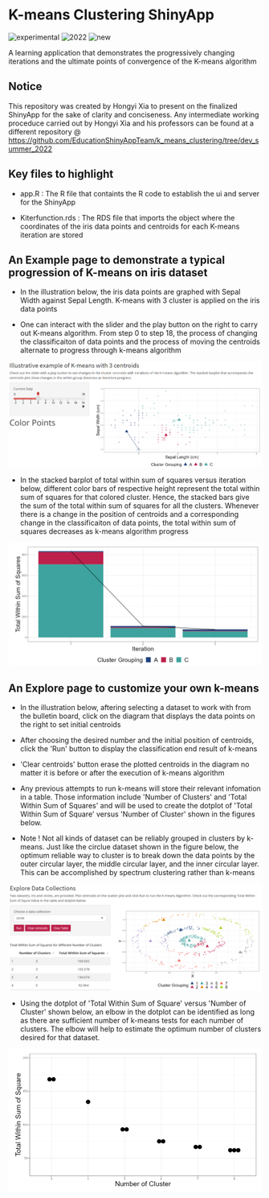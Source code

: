# K-means Clustering ShinyApp

![experimental](https://img.shields.io/badge/lifecycle-experimental-orange)
![2022](https://img.shields.io/badge/year-2022-lightgrey)
![new](https://img.shields.io/badge/lifecycle-newapp-brightgreen)

A learning application that demonstrates the progressively changing iterations and the ultimate points of convergence of the K-means algorithm

## Notice
This repository was created by Hongyi Xia to present on the finalized ShinyApp for the sake of clarity and conciseness. Any intermediate working proceduce carried out by Hongyi Xia and his professors can be found at a different repository @ https://github.com/EducationShinyAppTeam/k_means_clustering/tree/dev_summer_2022

## Key files to highlight
- app.R : The R file that containts the R code to establish the ui and server for the ShinyApp 

- Kiterfunction.rds : The RDS file that imports the object where the coordinates of the iris data points and centroids for each K-means iteration are stored

## An Example page to demonstrate a typical progression of K-means on iris dataset
- In the illustration below, the iris data points are graphed with Sepal Width against Sepal Length. K-means with 3 cluster is applied on the iris data points

- One can interact with the slider and the play button on the right to carry out K-means algorithm. From step 0 to step 18, the process of changing the classificaiton of data points and the process of moving the centroids alternate to progress through k-means algorithm

![App Screenshot](../docs/example1.png)

- In the stacked barplot of total within sum of squares versus iteration below, different color bars of respective height represent the total within sum of squares for that colored cluster. Hence, the stacked bars give the sum of the total within sum of squares for all the clusters. Whenever there is a change in the position of centroids and a corresponding change in the classificaiton of data points, the total within sum of squares decreases as k-means algorithm progress

![App Screenshot](../docs/example2.png)

## An Explore page to customize your own k-means
- In the illustration below, aftering selecting a dataset to work with from the bulletin board, click on the diagram that displays the data points on the right to set initial centroids

- After choosing the desired number and the initial position of centroids, click the 'Run' button to display the classification end result of k-means

- 'Clear centroids' button erase the plotted centroids in the diagram no matter it is before or after the execution of k-means algorithm

- Any previous attempts to run k-means will store their relevant infomation in a table. Those information include 'Number of Clusters' and 'Total Within Sum of Squares' and will be used to create the dotplot of 'Total Within Sum of Square' versus 'Number of Cluster' shown in the figures below.

- Note ! Not all kinds of dataset can be reliably grouped in clusters by k-means. Just like the circlue dataset shown in the figure below, the optimum reliable way to cluster is to break down the data points by the outer circular layer, the middle circular layer, and the inner circular layer. This can be accomplished by spectrum clustering rather than k-means
 
![App Screenshot](../docs/explore1.png)

- Using the dotplot of 'Total Within Sum of Square' versus 'Number of Cluster' shown below, an elbow in the dotplot can be identified as long as there are sufficient number of k-means tests for each number of clusters. The elbow will help to estimate the optimum number of clusters desired for that dataset.

![App Screenshot](../docs/explore2.png)
